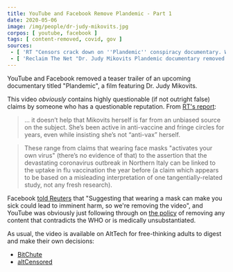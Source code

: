 ```yaml
---
title: YouTube and Facebook Remove Plandemic - Part 1
date: 2020-05-06
image: /img/people/dr-judy-mikovits.jpg
corpos: [ youtube, facebook ]
tags: [ content-removed, covid, gov ]
sources:
 - [ 'RT "Censors crack down on ''Plandemic'' conspiracy documentary. What''s so dangerous about it?" (9 May 2020)', 'www.rt.com/usa/488215-plandemic-conspiracy-documentary-censorship/' ]
 - [ 'Reclaim The Net "Dr. Judy Mikovits Plandemic documentary removed from YouTube for violating "misinformation" rules" by Fabrizio Bulleri (6 May 2020)', 'reclaimthenet.org/plandemic-youtube-removed-judy-mikovits-mikki-willis/' ]
---
```


YouTube and Facebook removed a teaser trailer of an upcoming documentary titled "Plandemic", a film featuring Dr. Judy Mikovits.

This video _obviously_ contains highly questionable (if not outright false) claims by someone who has a questionable reputation.
From [RT's report](https://www.rt.com/usa/488215-plandemic-conspiracy-documentary-censorship/):
> ... it doesn’t help that Mikovits herself is far from an unbiased source on the subject.
> She’s been active in anti-vaccine and fringe circles for years, even while insisting she’s not “anti-vax” herself.

> These range from claims that wearing face masks "activates your own virus"
> (there’s no evidence of that) to the assertion that the devastating
> coronavirus outbreak in Northern Italy can be linked to the uptake in flu
> vaccination the year before (a claim which appears to be based on a
> misleading interpretation of one tangentially-related study, not any fresh
> research).

Facebook [told Reuters](https://archive.vn/NGmeZ#selection-549.0-549.123) that "Suggesting that wearing a mask can make you sick could lead to imminent harm, so we're removing the video",
and YouTube was obviously just following through on [the policy](/e/youtube-says-contradicting-who-will-violate-guidelines/) of removing any content that contradicts the WHO or is medically unsubstantiated.

As usual, the video is available on AltTech for free-thinking adults to digest and make their own decisions:
* [BitChute](https://www.bitchute.com/video/IB3ijQuLkkUr/)
* [altCensored](https://altcensored.com/watch?v=ytzsJYFv6HI)
